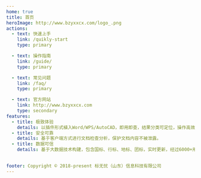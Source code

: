 ```yaml
---
home: true
title: 首页
heroImage: http://www.bzyxxcx.com/logo_.png
actions:
  - text: 快速上手
    link: /quikly-start 
    type: primary

  - text: 操作指南
    link: /guide/
    type: primary

  - text: 常见问题
    link: /faq/
    type: primary

  - text: 官方网站
    link: http://www.bzyxxcx.com
    type: secondary
features:
  - title: 极致体验
    details: 以插件形式植入Word/WPS/AutoCAD，即用即查，结果分类可定位，操作高效便捷。
  - title: 安全可靠
    details: 基于客户端方式进行文档检查分析，保护文档内容不被泄露。
  - title: 数据可信
    details: 基于大数据技术构建，包含国标、行标、地标、团标，实时更新，经过6000+用户验证。
 

footer: Copyright © 2018-present 标无忧（山东）信息科技有限公司
---
```

 
 
